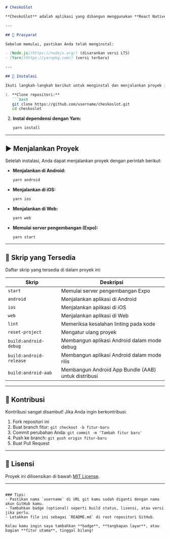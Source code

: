 
````md
# CheskoSlot

**CheskoSlot** adalah aplikasi yang dibangun menggunakan **React Native** dan **Expo**. Aplikasi ini menyediakan berbagai fitur yang memanfaatkan kekuatan ekosistem React Native dan Expo untuk pengembangan aplikasi lintas platform.

---

## 🔧 Prasyarat

Sebelum memulai, pastikan Anda telah menginstal:

- [Node.js](https://nodejs.org/) (disarankan versi LTS)
- [Yarn](https://yarnpkg.com/) (versi terbaru)

---

## 🚀 Instalasi

Ikuti langkah-langkah berikut untuk menginstal dan menjalankan proyek ini:

1. **Clone repositori:**
   ```bash
   git clone https://github.com/username/cheskoslot.git
   cd cheskoslot
````

2. **Instal dependensi dengan Yarn:**

   ```bash
   yarn install
   ```

---

## ▶️ Menjalankan Proyek

Setelah instalasi, Anda dapat menjalankan proyek dengan perintah berikut:

* **Menjalankan di Android:**

  ```bash
  yarn android
  ```

* **Menjalankan di iOS:**

  ```bash
  yarn ios
  ```

* **Menjalankan di Web:**

  ```bash
  yarn web
  ```

* **Memulai server pengembangan (Expo):**

  ```bash
  yarn start
  ```

---

## 📜 Skrip yang Tersedia

Daftar skrip yang tersedia di dalam proyek ini:

| Skrip                   | Deskripsi                                           |
| ----------------------- | --------------------------------------------------- |
| `start`                 | Memulai server pengembangan Expo                    |
| `android`               | Menjalankan aplikasi di Android                     |
| `ios`                   | Menjalankan aplikasi di iOS                         |
| `web`                   | Menjalankan aplikasi di Web                         |
| `lint`                  | Memeriksa kesalahan linting pada kode               |
| `reset-project`         | Mengatur ulang proyek                               |
| `build:android-debug`   | Membangun aplikasi Android dalam mode debug         |
| `build:android-release` | Membangun aplikasi Android dalam mode rilis         |
| `build:android-aab`     | Membangun Android App Bundle (AAB) untuk distribusi |

---

## 🤝 Kontribusi

Kontribusi sangat disambut! Jika Anda ingin berkontribusi:

1. Fork repositori ini
2. Buat branch fitur: `git checkout -b fitur-baru`
3. Commit perubahan Anda: `git commit -m 'Tambah fitur baru'`
4. Push ke branch: `git push origin fitur-baru`
5. Buat Pull Request

---

## 📄 Lisensi

Proyek ini dilisensikan di bawah [MIT License](LICENSE).

---

```

### Tips:
- Pastikan nama `username` di URL git kamu sudah diganti dengan nama akun GitHub kamu.
- Tambahkan badge (optional) seperti build status, lisensi, atau versi jika perlu.
- Letakkan file ini sebagai `README.md` di root repositori GitHub.

Kalau kamu ingin saya tambahkan **badge**, **tangkapan layar**, atau bagian **fitur utama**, tinggal bilang!
```
